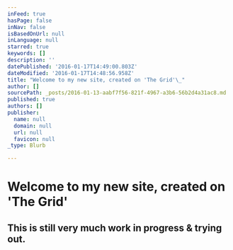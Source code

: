 ```yaml
---
inFeed: true
hasPage: false
inNav: false
isBasedOnUrl: null
inLanguage: null
starred: true
keywords: []
description: ''
datePublished: '2016-01-17T14:49:00.803Z'
dateModified: '2016-01-17T14:48:56.958Z'
title: "Welcome to my new site, created on 'The Grid'\_"
author: []
sourcePath: _posts/2016-01-13-aabf7f56-821f-4967-a3b6-56b2d4a31ac8.md
published: true
authors: []
publisher:
  name: null
  domain: null
  url: null
  favicon: null
_type: Blurb

---
```

# Welcome to my new site, created on 'The Grid' 

## This is still very much work in progress & trying out.